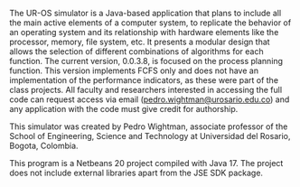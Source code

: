 The UR-OS simulator is a Java-based application that plans to include all the main active elements of a computer system, 
to replicate the behavior of an operating system and its relationship with hardware elements like the processor, memory, file system, etc. 
It presents a modular design that allows the selection of different combinations of algorithms for each function. 
The current version, 0.0.3.8, is focused on the process planning function. This version implements FCFS only and does not have an implementation 
of the performance indicators, as these were part of the class projects. All faculty and researchers interested in accessing the full code can 
request access via email (pedro.wightman@urosario.edu.co) and any application with the code must give credit for authorship.

This simulator was created by Pedro Wightman, associate professor of the School of Engineering, Science and Technology at Universidad del Rosario, Bogota, Colombia.

This program is a Netbeans 20 project compiled with Java 17. The project does not include external libraries apart from the JSE SDK package. 
